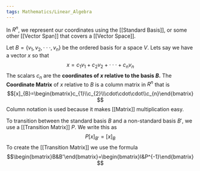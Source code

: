 ```yaml
---
tags: Mathematics/Linear_Algebra
---
```


In $R^n$, we represent our coordinates using the [[Standard Basis]], or some other [[Vector Span]] that covers a  [[Vector Space]].

Let $B=\{v_{1},v_{2},\cdot\cdot\cdot,v_{n}\}$ be the ordered basis for a space $V$. Lets say we have a vector $x$ so that $$x=c_{1}v_{1}+c_{2}v_{2}+ \cdot\cdot\cdot+c_{n}v_{n}$$The scalars $c_n$ are the **coordinates of $x$ relative to the basis $B$.** The **Coordinate Matrix** of $x$ relative to $B$ is a column matrix in $R^n$ that is $$[x]_{B}=\begin{bmatrix}c_{1}\\c_{2}\\\cdot\cdot\cdot\\c_{n}\end{bmatrix}$$Column notation is used because it makes [[Matrix]] multiplication easy.

To transition between the standard basis $B$ and a non-standard basis $B'$, we use a [[Transition Matrix]] $P$. We write this as $$P[x]_{B'}=[x]_{B}$$To create the [[Transition Matrix]] we use the formula$$\begin{bmatrix}B&B'\end{bmatrix}=\begin{bmatrix}I&P^{-1}\end{bmatrix}$$